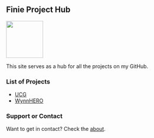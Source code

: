 ## Finie Project Hub
<img src="https://static-cdn.jtvnw.net/jtv_user_pictures/d9a67e5b-52bb-450d-8f29-88de9bb7eccb-profile_image-300x300.png" data-canonical-src="https://static-cdn.jtvnw.net/jtv_user_pictures/d9a67e5b-52bb-450d-8f29-88de9bb7eccb-profile_image-300x300.png" width="100" height="100" />

This site serves as a hub for all the projects on my GitHub.

### List of Projects

- [UCG](url)
- [WynnHERO](url)


### Support or Contact

Want to get in contact? Check the [about](about).
